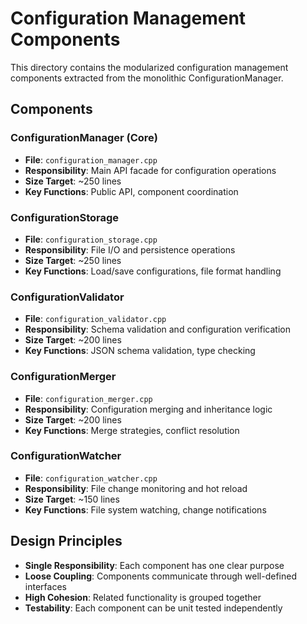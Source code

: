 # Configuration Management Components

This directory contains the modularized configuration management components extracted from the monolithic ConfigurationManager.

## Components

### ConfigurationManager (Core)
- **File**: `configuration_manager.cpp`
- **Responsibility**: Main API facade for configuration operations
- **Size Target**: ~250 lines
- **Key Functions**: Public API, component coordination

### ConfigurationStorage
- **File**: `configuration_storage.cpp`
- **Responsibility**: File I/O and persistence operations
- **Size Target**: ~250 lines
- **Key Functions**: Load/save configurations, file format handling

### ConfigurationValidator
- **File**: `configuration_validator.cpp`
- **Responsibility**: Schema validation and configuration verification
- **Size Target**: ~200 lines
- **Key Functions**: JSON schema validation, type checking

### ConfigurationMerger
- **File**: `configuration_merger.cpp`
- **Responsibility**: Configuration merging and inheritance logic
- **Size Target**: ~200 lines
- **Key Functions**: Merge strategies, conflict resolution

### ConfigurationWatcher
- **File**: `configuration_watcher.cpp`
- **Responsibility**: File change monitoring and hot reload
- **Size Target**: ~150 lines
- **Key Functions**: File system watching, change notifications

## Design Principles

- **Single Responsibility**: Each component has one clear purpose
- **Loose Coupling**: Components communicate through well-defined interfaces
- **High Cohesion**: Related functionality is grouped together
- **Testability**: Each component can be unit tested independently
